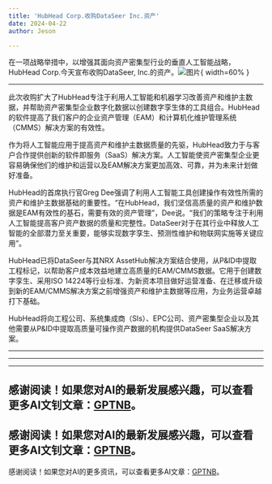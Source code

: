 ```yaml
---
title: 'HubHead Corp.收购DataSeer Inc.资产'
date: 2024-04-22
author: Jeson

---
```


在一项战略举措中，以增强其面向资产密集型行业的垂直人工智能战略，HubHead Corp.今天宣布收购DataSeer, Inc.的资产。![图片](https://ai-techpark.com/wp-content/uploads/2024/04/HubHead-960x540.jpg){ width=60% }

---
此次收购扩大了HubHead专注于利用人工智能和机器学习改善资产和维护主数据，并帮助资产密集型企业数字化数据以创建数字孪生体的工具组合。HubHead的软件提高了我们客户的企业资产管理（EAM）和计算机化维护管理系统（CMMS）解决方案的有效性。

作为将人工智能应用于提高资产和维护主数据质量的先驱，HubHead致力于与客户合作提供创新的软件即服务（SaaS）解决方案。人工智能使资产密集型企业更容易确保他们的维护和运营以及EAM解决方案更加高效、可靠，并为未来计划做好准备。

HubHead的首席执行官Greg Dee强调了利用人工智能工具创建操作有效性所需的资产和维护主数据基础的重要性。“在HubHead，我们坚信高质量的资产和维护数据是EAM有效性的基石，需要有效的资产管理”，Dee说。“我们的策略专注于利用人工智能提高客户资产数据的质量和完整性。DataSeer对于在其行业中释放人工智能的全部潜力至关重要，能够实现数字孪生、预测性维护和物联网实施等关键应用”。

HubHead已将DataSeer与其NRX AssetHub解决方案结合使用，从P&ID中提取工程标记，以帮助客户成本效益地建立高质量的EAM/CMMS数据。它用于创建数字孪生、采用ISO 14224等行业标准、为新资本项目做好运营准备、在迁移或升级到新的EAM/CMMS解决方案之前增强资产和维护主数据等应用，为业务运营卓越打下基础。

HubHead将向工程公司、系统集成商（SIs）、EPC公司、资产密集型企业以及其他需要从P&ID中提取高质量可操作资产数据的机构提供DataSeer SaaS解决方案。

---
---

---
感谢阅读！如果您对AI的最新发展感兴趣，可以查看更多AI文钊文章：[GPTNB](https://gptnb.com)。
---
感谢阅读！如果您对AI的最新发展感兴趣，可以查看更多AI文钊文章：[GPTNB](https://gptnb.com)。
---
感谢阅读！如果您对AI的更多资讯，可以查看更多AI文章：[GPTNB](https://gptnb.com)。